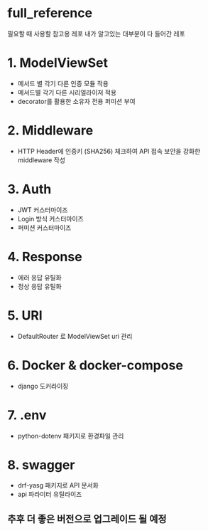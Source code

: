 # full_reference
필요할 때 사용할 참고용 레포
내가 알고있는 대부분이 다 들어간 레포

# 1. ModelViewSet
- 메서드 별 각기 다른 인증 모듈 적용
- 메서드별 각기 다른 시리얼라이저 적용
- decorator를 활용한 소유자 전용 퍼미션 부여

# 2. Middleware
- HTTP Header에 인증키 (SHA256) 체크하여 API 접속 보안을 강화한 middleware 작성

# 3. Auth
- JWT 커스터마이즈
- Login 방식 커스터마이즈
- 퍼미션 커스터마이즈

# 4. Response
- 에러 응답 유틸화
- 정상 응답 유틸화

# 5. URI
- DefaultRouter 로 ModelViewSet uri 관리 


# 6. Docker & docker-compose
- django 도커라이징

# 7. .env
- python-dotenv 패키지로 환경파일 관리

# 8. swagger
- drf-yasg 패키지로 API 문서화
- api 파라미터 유틸라이즈

## 추후 더 좋은 버전으로 업그레이드 될 예정
